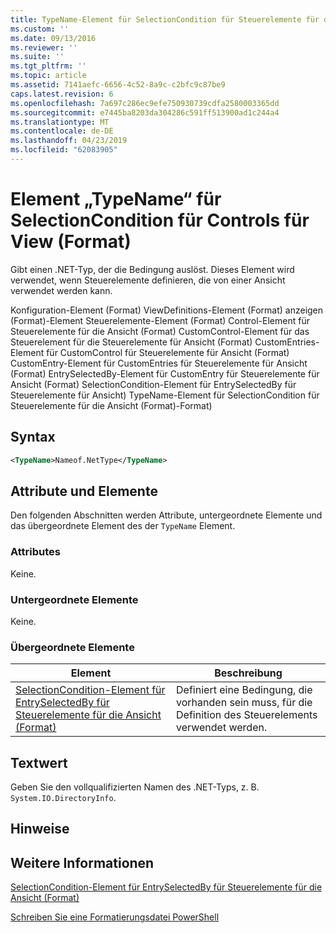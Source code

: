```yaml
---
title: TypeName-Element für SelectionCondition für Steuerelemente für die Ansicht (Format) | Microsoft-Dokumentation
ms.custom: ''
ms.date: 09/13/2016
ms.reviewer: ''
ms.suite: ''
ms.tgt_pltfrm: ''
ms.topic: article
ms.assetid: 7141aefc-6656-4c52-8a9c-c2bfc9c87be9
caps.latest.revision: 6
ms.openlocfilehash: 7a697c286ec9efe750930739cdfa2580003365dd
ms.sourcegitcommit: e7445ba8203da304286c591ff513900ad1c244a4
ms.translationtype: MT
ms.contentlocale: de-DE
ms.lasthandoff: 04/23/2019
ms.locfileid: "62083905"
---
```

# <a name="typename-element-for-selectioncondition-for-controls-for-view-format"></a>Element „TypeName“ für SelectionCondition für Controls für View (Format)

Gibt einen .NET-Typ, der die Bedingung auslöst. Dieses Element wird verwendet, wenn Steuerelemente definieren, die von einer Ansicht verwendet werden kann.

Konfiguration-Element (Format) ViewDefinitions-Element (Format) anzeigen (Format)-Element Steuerelemente-Element (Format) Control-Element für Steuerelemente für die Ansicht (Format) CustomControl-Element für das Steuerelement für die Steuerelemente für Ansicht (Format) CustomEntries-Element für CustomControl für Steuerelemente für Ansicht (Format) CustomEntry-Element für CustomEntries für Steuerelemente für Ansicht (Format) EntrySelectedBy-Element für CustomEntry für Steuerelemente für Ansicht (Format) SelectionCondition-Element für EntrySelectedBy für Steuerelemente für Ansicht) TypeName-Element für SelectionCondition für Steuerelemente für die Ansicht (Format)-Format)

## <a name="syntax"></a>Syntax

```xml
<TypeName>Nameof.NetType</TypeName>

```

## <a name="attributes-and-elements"></a>Attribute und Elemente

Den folgenden Abschnitten werden Attribute, untergeordnete Elemente und das übergeordnete Element des der `TypeName` Element.

### <a name="attributes"></a>Attributes

Keine.

### <a name="child-elements"></a>Untergeordnete Elemente

Keine.

### <a name="parent-elements"></a>Übergeordnete Elemente

|Element|Beschreibung|
|-------------|-----------------|
|[SelectionCondition-Element für EntrySelectedBy für Steuerelemente für die Ansicht (Format)](./selectioncondition-element-for-entryselectedby-for-controls-for-view-format.md)|Definiert eine Bedingung, die vorhanden sein muss, für die Definition des Steuerelements verwendet werden.|

## <a name="text-value"></a>Textwert

Geben Sie den vollqualifizierten Namen des .NET-Typs, z. B. `System.IO.DirectoryInfo`.

## <a name="remarks"></a>Hinweise

## <a name="see-also"></a>Weitere Informationen

[SelectionCondition-Element für EntrySelectedBy für Steuerelemente für die Ansicht (Format)](./selectioncondition-element-for-entryselectedby-for-controls-for-view-format.md)

[Schreiben Sie eine Formatierungsdatei PowerShell](./writing-a-powershell-formatting-file.md)
